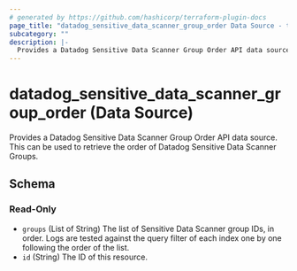 ```yaml
---
# generated by https://github.com/hashicorp/terraform-plugin-docs
page_title: "datadog_sensitive_data_scanner_group_order Data Source - terraform-provider-datadog"
subcategory: ""
description: |-
  Provides a Datadog Sensitive Data Scanner Group Order API data source. This can be used to retrieve the order of Datadog Sensitive Data Scanner Groups.
---
```


# datadog_sensitive_data_scanner_group_order (Data Source)

Provides a Datadog Sensitive Data Scanner Group Order API data source. This can be used to retrieve the order of Datadog Sensitive Data Scanner Groups.



<!-- schema generated by tfplugindocs -->
## Schema

### Read-Only

- `groups` (List of String) The list of Sensitive Data Scanner group IDs, in order. Logs are tested against the query filter of each index one by one following the order of the list.
- `id` (String) The ID of this resource.



